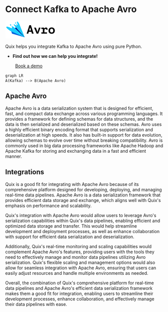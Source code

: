 # Connect Kafka to Apache Avro

![](./images/logo_1.jpg)

Quix helps you integrate Kafka to Apache Avro using pure Python.

<div class="grid cards blog-grid-card" markdown>

- __Find out how we can help you integrate!__

    <a class="md-button md-button--primary" href="https://share.hsforms.com/1iW0TmZzKQMChk0lxd_tGiw4yjw2?__hstc=175542013.2303933fbd746c0ac86d9ccbe9bc9100.1728383268831.1729603416735.1729620918855.31&__hssc=175542013.1.1729620918855&__hsfp=2132701734" target="_blank" style="margin:.5rem;">Book a demo</a>

</div>

```mermaid
graph LR
A(Kafka) --> B(Apache Avro)
```

## Apache Avro

Apache Avro is a data serialization system that is designed for efficient, fast, and compact data exchange across various programming languages. It provides a framework for defining schemas for data structures, and the data is then serialized and deserialized based on these schemas. Avro uses a highly efficient binary encoding format that supports serialization and deserialization at high speeds. It also has built-in support for data evolution, allowing schemas to evolve over time without breaking compatibility. Avro is commonly used in big data processing frameworks like Apache Hadoop and Apache Kafka for storing and exchanging data in a fast and efficient manner.

## Integrations

Quix is a good fit for integrating with Apache Avro because of its comprehensive platform designed for developing, deploying, and managing real-time data pipelines. Apache Avro is a data serialization framework that provides efficient data storage and exchange, which aligns well with Quix's emphasis on performance and scalability.

Quix's integration with Apache Avro would allow users to leverage Avro's serialization capabilities within Quix's data pipelines, enabling efficient and optimized data storage and transfer. This would help streamline development and deployment processes, as well as enhance collaboration with support for efficient data serialization and deserialization.

Additionally, Quix's real-time monitoring and scaling capabilities would complement Apache Avro's features, providing users with the tools they need to effectively manage and monitor data pipelines utilizing Avro serialization. Quix's flexible scaling and management options would also allow for seamless integration with Apache Avro, ensuring that users can easily adjust resources and handle multiple environments as needed.

Overall, the combination of Quix's comprehensive platform for real-time data pipelines and Apache Avro's efficient data serialization framework makes them a good fit for integration, enabling users to streamline their development processes, enhance collaboration, and effectively manage their data pipelines with ease.

